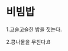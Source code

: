# 비빔밥
1.고슬고슬한 밥을 짓는다. 
<!-- 
(base)  omar_kim@omar-kimui-MacBookPro  ~/Desktop/git-recipe   master  git add README.md
(base)  omar_kim@omar-kimui-MacBookPro  ~/Desktop/git-recipe   master ✚   >>> 
--> 

<!-- 
(base)  omar_kim@omar-kimui-MacBookPro  ~/Desktop/git-recipe   master  git add README.md
(base)  omar_kim@omar-kimui-MacBookPro  ~/Desktop/git-recipe   master ✚  git commit -m "비빔밥 레시피 1번 밥 짓기 추가" >>> '+'는 카메라 앞에 추가 된 상태
[master (root-commit) 0b163e2] 비빔밥 레시피 1번 밥 짓기 추가
 1 file changed, 0 insertions(+), 0 deletions(-)
 create mode 100644 README.md
(base)  omar_kim@omar-kimui-MacBookPro  ~/Desktop/git-recipe   master  git log 
                                    commit 0b163e21efda4e6b7f6cc7d849224159ade342e0 (HEAD -> master)
                                    Author: sikomar00 <dolevi4k@gmail.com>
                                    Date:   Fri Jan 19 12:34:57 2024 +0900

                                        비빔밥 레시피 1번 밥 짓기 추가
                                    (END) >>> 'q'눌러서 빠져나옴

(base)  omar_kim@omar-kimui-MacBookPro  ~/Desktop/git-recipe   master  git log --oneline 
                                    0b163e2 (HEAD -> master) 비빔밥 레시피 1번 밥 짓기 추가
                                    (END)
(base)  omar_kim@omar-kimui-MacBookPro  ~/Desktop/git-recipe   master   

>>> 'clear' 입력하면 터미널 리셋
-->

2.콩나물을 무친다.ß